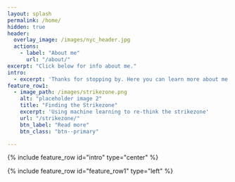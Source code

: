 ```yaml
---
layout: splash
permalink: /home/
hidden: true
header:
  overlay_image: /images/nyc_header.jpg
  actions:
    - label: "About me"
      url: "/about/"
excerpt: "Click below for info about me."
intro:
  - excerpt: 'Thanks for stopping by. Here you can learn more about me and what I'm up to.'
feature_row1:
  - image_path: /images/strikezone.png
    alt: "placeholder image 2"
    title: "Finding the Strikezone"
    excerpt: 'Using machine learning to re-think the strikezone'
    url: "/strikezone/"
    btn_label: "Read more"
    btn_class: "btn--primary"

---
```


{% include feature_row id="intro" type="center" %}

{% include feature_row id="feature_row1" type="left" %}